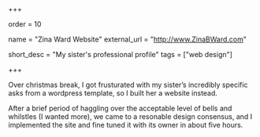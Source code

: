 +++

order = 10

name = "Zina Ward Website"
external_url = "http://www.ZinaBWard.com"

short_desc = "My sister's professional profile"
tags = ["web design"]

+++

Over christmas break, I got frusturated with my sister’s incredibly specific asks from a wordpress template, so I built her a website instead. 

After a brief period of haggling over the acceptable level of bells and whilstles (I wanted more), we came to a resonable design consensus, and I implemented the site and fine tuned it with its owner in about five hours.